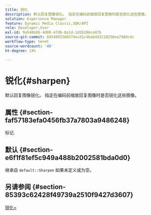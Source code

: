 ```yaml
---
title: 锐化
description: 默认回复图像锐化。 指定在编码前缩放回复图像时是否锐化这些图像。
solution: Experience Manager
feature: Dynamic Media Classic,SDK/API
role: Developer,User
exl-id: 9a540b86-4d00-47db-8a1d-1d2b186ce87b
source-git-commit: 8454991568374ecd1c4babdd3210250ea7988c4c
workflow-type: tm+mt
source-wordcount: '48'
ht-degree: 14%

---
```


# 锐化{#sharpen}

默认回复图像锐化。 指定在编码前缩放回复图像时是否锐化这些图像。

## 属性 {#section-faf57183efa0456fb37a7803a9486248}

标记.

## 默认 {#section-e6f1f81ef5c949a488b2002581bda0d0}

继承自 `default::Sharpen` 如果未定义或为空。

## 另请参阅 {#section-85393c62428f49739a2510f9427d3607}

[锐化=](../../../../../ir-api/http-protocol/image-rendering-api-ref/c-ir-http-protocol-ref/c-ir-http-protocol-command-reference/r-ir-http-sharpen.md#reference-13034d22d176483cb99ccafc2a4f6a6e)
